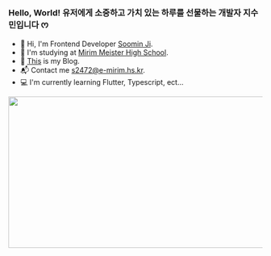 <h3 align="left">Hello, World! 유저에게 소중하고 가치 있는 하루를 선물하는 개발자 지수민입니다 ᰔ </h3>

  - 🤗 Hi, I'm Frontend Developer [Soomin Ji](https://instagram.com/cuzurmyhabit).
  - 🏫 I'm studying at [Mirim Meister High School](https://www.e-mirim.hs.kr/main.do).
  - 📑 [This](https://velog.io/@cuzurmyhabit/posts) is my Blog.
  - 📬 Contact me [s2472@e-mirim.hs.kr](mailto:s2472@e-mirim.hs.kr).
  - 💻 I'm currently learning Flutter, Typescript, ect...
    
<a href="https://www.gitanimals.org/en_US?utm_medium=image&utm_source=cuzurmyhabit&utm_content=farm">
<img
  src="https://render.gitanimals.org/farms/cuzurmyhabit"
  width="600"
  height="300"
/>
</a>

